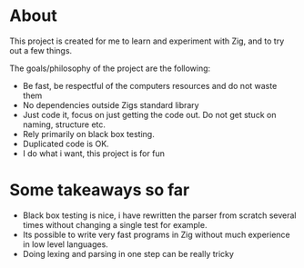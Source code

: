 
# About 
This project is created for me to learn and experiment with Zig, and to try out a few things.

The goals/philosophy of the project are the following:
* Be fast, be respectful of the computers resources and do not waste them
* No dependencies outside Zigs standard library
* Just code it, focus on just getting the code out. Do not get stuck on naming, structure etc.
* Rely primarily on black box testing.
* Duplicated code is OK.
* I do what i want, this project is for fun

# Some takeaways so far
* Black box testing is nice, i have rewritten the parser from scratch several times without changing a single test for example.
* Its possible to write very fast programs in Zig without much experience in low level languages.
* Doing lexing and parsing in one step can be really tricky

